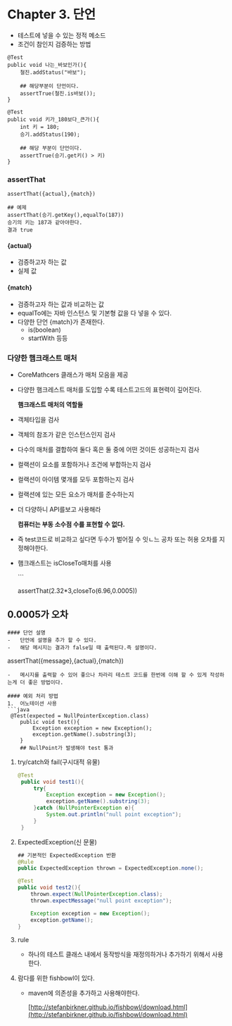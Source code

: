 # Chapter 3. 단언

* 테스트에 넣을 수 있는 정적 메소드
* 조건이 참인지 검증하는 방법

```text
@Test
public void 나는_바보인가(){
    철진.addStatus("바보");

    ## 해당부분이 단언이다.
    assertTrue(철진.is바보());
}

@Test
public void 키가_180보다_큰가(){
    int 키 = 180;
    승기.addStatus(190);

    ## 해당 부분이 단언이다.
    assertTrue(승기.get키() > 키)
}
```

### assertThat

```text
assertThat({actual},{match})

## 예제
assertThat(승기.getKey(),equalTo(187))
승기의 키는 187과 같아야한다.
결과 true
```

#### {actual}

* 검증하고자 하는 값
* 실제 값

#### {match}

* 검증하고자 하는 값과 비교하는 값
* equalTo에는 자바 인스턴스 및 기본형 값을 다 넣을 수 있다.
* 다양한 단언 {match}가 존재한다.
  * is\(boolean\)
  * startWith 등등

### 다양한 햄크래스트 매처

* CoreMathcers 클래스가 매처 모음을 제공
* 다양한 햄크레스트 매처를 도입할 수록 테스트고드의 표현력이 깊어진다.

  **햄크래스트 매처의 역할들**

* 객체타입을 검사
* 객체의 참조가 같은 인스턴스인지 검사
* 다수의 매처를 결합하여 둘다 혹은 둘 중에 어떤 것이든 성공하는지 검사
* 컬랙션이 요소를 포함하거나 조건에 부합하는지 검사
* 컬랙션이 아이템 몇개를 모두 포함하는지 검사
* 컬랙션에 있는 모든 요소가 매처를 준수하는지
* 더 다양하니 API를보고 사용해라

  **컴퓨터는 부동 소수점 수를 표현할 수 없다.**

* 즉 test코드로 비교하고 싶다면 두수가 벌어질 수 잇ㄴ느 공차 또는 허용 오차를 지정해야한다.
* 햄크래스트는 isCloseTo매처를 사용

  \`\`\`

  assertThat\(2.32\*3,closeTo\(6.96,0.0005\)\)

## 0.0005가 오차

```text
#### 단언 설명
-   단언에 설명을 추가 할 수 있다.
-   해당 메시지는 결과가 false일 때 출력된다.즉 설명이다.
```

assertThat\({message},{actual},{match}\)

```text
-   메시지를 출력할 수 있어 좋으나 차라리 테스트 코드를 한번에 이해 할 수 있게 작성하는게 더 좋은 방법이다.

#### 예외 처리 방법
1.  어노테이션 사용
```java
 @Test(expected = NullPointerException.class)
    public void test(){
        Exception exception = new Exception();
        exception.getName().substring(3);
    }
    ## NullPoint가 발생해야 test 통과
```

1. try/catch와 fail\(구시대적 유물\)

   ```java
   @Test
    public void test1(){
        try{
            Exception exception = new Exception();
            exception.getName().substring(3);
        }catch (NullPointerException e){
            System.out.println("null point exception");
        }
    }
   ```

2. ExpectedException\(신 문물\)

   ```java
   ## 기본적인 ExpectedException 반환
   @Rule
   public ExpectedException thrown = ExpectedException.none();

   @Test
   public void test2(){
       thrown.expect(NullPointerException.class);
       thrown.expectMessage("null point exception");

       Exception exception = new Exception();
       exception.getName();
   }
   ```

3. rule
   * 하나의 테스트 클래스 내에서 동작방식을 재정의하거나 추가하기 위해서 사용한다.
4. 람다를 위한 fishbowl이 있다.
   * maven에 의존성을 추가하고 사용해야한다.

     [http://stefanbirkner.github.io/fishbowl/download.html](http://stefanbirkner.github.io/fishbowl/download.html)

